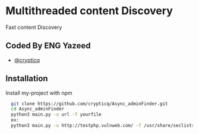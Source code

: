 
#  Multithreaded content Discovery

Fast content Discovery 


## Coded By ENG Yazeed

- [@crypticq](https://www.github.com/crypticq)


## Installation

Install my-project with npm

```bash
  git clone https://github.com/crypticq/Async_adminFinder.git
  cd Async_adminFinder
  python3 main.py -u url -f yourfile
  ex:
  python3 main.py -u http://testphp.vulnweb.com/ -f /usr/share/seclists/Discovery/Web-Content/common.txt

```
    
